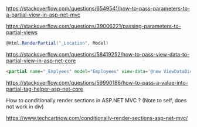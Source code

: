 ﻿https://stackoverflow.com/questions/6549541/how-to-pass-parameters-to-a-partial-view-in-asp-net-mvc


https://stackoverflow.com/questions/39006221/passing-parameters-to-partial-views
```csharp
@Html.RenderPartial("_Location", Model)
```

https://stackoverflow.com/questions/58419252/how-to-pass-view-data-to-partial-view-in-asp-net-core

```html
<partial name="_Emplyees" model="Employees" view-data='@new ViewDataDictionary(ViewData) { { "index", index } }'/>
```

https://stackoverflow.com/questions/59990186/how-to-pass-a-value-into-partial-tag-helper-asp-net-core

How to conditionally render sections in ASP.NET MVC ? (Note to self, does not work in div)

https://www.techcartnow.com/conditionally-render-sections-asp-net-mvc/



